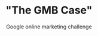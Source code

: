 ---
title      : '"The GMB Case"'
title_long : Google online marketing challenge
subtitle   : Google online marketing challenge
description: Ontdek hoe GMB-studenten een online reclamecampagne opstellen om hoger in de zoekresultaten van Google te scoren.
button     : Bekijk dit nu
uri        : stories/gmb-case
order      : 2
active     : false
---